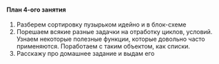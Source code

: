 #### План 4-ого занятия

1. Разберем сортировку пузырьком идейно и в блок-схеме
2. Порешаем всякие разные задачки на отработку циклов, условий. Узнаем некоторые полезные функции, которые довольно часто применяются. Поработаем с таким объектом, как списки.
3. Расскажу про домашнее задание и выдам его
